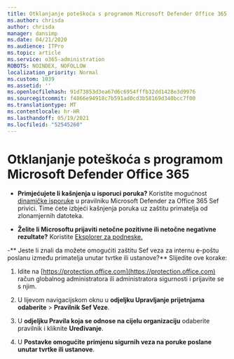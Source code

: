 ```yaml
---
title: Otklanjanje poteškoća s programom Microsoft Defender Office 365
ms.author: chrisda
author: chrisda
manager: dansimp
ms.date: 04/21/2020
ms.audience: ITPro
ms.topic: article
ms.service: o365-administration
ROBOTS: NOINDEX, NOFOLLOW
localization_priority: Normal
ms.custom: 1039
ms.assetid: ''
ms.openlocfilehash: 91d73853d3ea67d6c6954fffb32dd1428e3d9976
ms.sourcegitcommit: f4866e94918c7b591ad0cd3b58169d340bcc7f00
ms.translationtype: MT
ms.contentlocale: hr-HR
ms.lasthandoff: 05/19/2021
ms.locfileid: "52545260"
---
```

# <a name="troubleshooting-microsoft-defender-for-office-365"></a>Otklanjanje poteškoća s programom Microsoft Defender Office 365

- **Primjećujete li kašnjenja u isporuci poruka?** Koristite mogućnost [dinamičke isporuke](/microsoft-365/security/office-365-security/dynamic-delivery-and-previewing) u pravilniku Microsoft Defender za Office 365 Sef privici. Time ćete izbjeći kašnjenja poruka uz zaštitu primatelja od zlonamjernih datoteka.

- **Želite li Microsoftu prijaviti netočne pozitivne ili netočne negativne rezultate?** Koristite [Eksplorer za podneske.](https://protection.office.com/reportsubmission)

-** Jeste li znali da možete omogućiti zaštitu Sef veza za internu e-poštu poslanu između primatelja unutar tvrtke ili ustanove?** Slijedite ove korake:

  1. Idite na [https://protection.office.com](https://protection.office.com) račun globalnog administratora ili administratora sigurnosti i prijavite se s njim.

  2. U lijevom navigacijskom oknu u **odjeljku Upravljanje prijetnjama** **odaberite** \> **Pravilnik Sef Veze**.

  3. U **odjeljku Pravila koja se odnose na cijelu organizaciju** odaberite pravilnik i kliknite **Uređivanje**.

  4. U **Postavke omogućite** **primjenu sigurnih veza na poruke poslane unutar tvrtke ili ustanove**.
